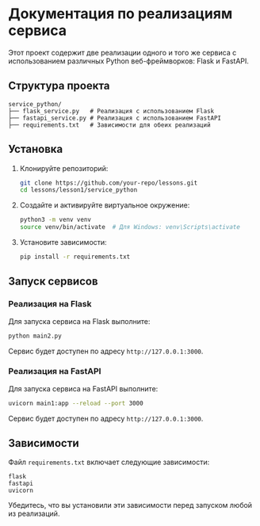 # Документация по реализациям сервиса

Этот проект содержит две реализации одного и того же сервиса с использованием различных Python веб-фреймворков: Flask и FastAPI.

## Структура проекта

```
service_python/
├── flask_service.py   # Реализация с использованием Flask
├── fastapi_service.py # Реализация с использованием FastAPI
├── requirements.txt   # Зависимости для обеих реализаций
```

## Установка

1. Клонируйте репозиторий:
    ```bash
    git clone https://github.com/your-repo/lessons.git
    cd lessons/lesson1/service_python
    ```

2. Создайте и активируйте виртуальное окружение:
    ```bash
    python3 -m venv venv
    source venv/bin/activate  # Для Windows: venv\Scripts\activate
    ```

3. Установите зависимости:
    ```bash
    pip install -r requirements.txt
    ```

## Запуск сервисов

### Реализация на Flask
Для запуска сервиса на Flask выполните:
```bash
python main2.py
```
Сервис будет доступен по адресу `http://127.0.0.1:3000`.

### Реализация на FastAPI
Для запуска сервиса на FastAPI выполните:
```bash
uvicorn main1:app --reload --port 3000
```
Сервис будет доступен по адресу `http://127.0.0.1:3000`.

## Зависимости

Файл `requirements.txt` включает следующие зависимости:
```
flask
fastapi
uvicorn
```

Убедитесь, что вы установили эти зависимости перед запуском любой из реализаций.